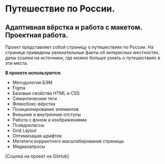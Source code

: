 # Путешествие по России.
## Адаптивная вёрстка и работа с макетом. Проектная работа.

Проект представляет собой страницу о путешествиях по России. На странице приведены увлекательные факты об интересных местностях, даны ссылки 
на источники, где можно больше узнать о путешествиях в эти места.

**В проекте используются:**  
* Методология БЭМ
* Figma
* Базовые свойства HTML и CSS
* Семантические теги
* Флексбокс-вёрстка  
* Позиционирование элементов
* Внешние и внутренние отступы
* Работа с фоном и изображениями
* Псевдоклассы
* Grid Layout
* Оптимизация шрифтов 
* Метатеги корректного масштабирования страницы
* Медиазапросы

[Ссылка на проект на GitHub]